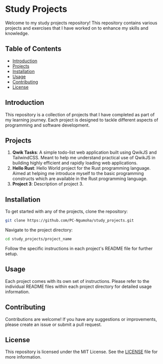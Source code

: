 # Study Projects

Welcome to my study projects repository! This repository contains various projects and exercises that I have worked on to enhance my skills and knowledge.

## Table of Contents

- [Introduction](#introduction)
- [Projects](#projects)
- [Installation](#installation)
- [Usage](#usage)
- [Contributing](#contributing)
- [License](#license)

## Introduction

This repository is a collection of projects that I have completed as part of my learning journey. Each project is designed to tackle different aspects of programming and software development.

## Projects

1. **Qwik Tasks**: A simple todo-list web application built using QwikJS and TailwindCSS. Meant to help me understand practical use of QwikJS in building highly efficient and rapidly loading web applications.
2. **Hello Rust**: Hello World project for the Rust programming language. Aimed at helping me introduce myself to the basic programming constructs which are available in the Rust programming language.
3. **Project 3**: Description of project 3.

## Installation

To get started with any of the projects, clone the repository:

```bash
git clone https://github.com/PC-Ngumoha/study_projects.git
```

Navigate to the project directory:

```bash
cd study_projects/project_name
```

Follow the specific instructions in each project's README file for further setup.

## Usage

Each project comes with its own set of instructions. Please refer to the individual README files within each project directory for detailed usage information.

## Contributing

Contributions are welcome! If you have any suggestions or improvements, please create an issue or submit a pull request.

## License

This repository is licensed under the MIT License. See the [LICENSE](LICENSE) file for more information.